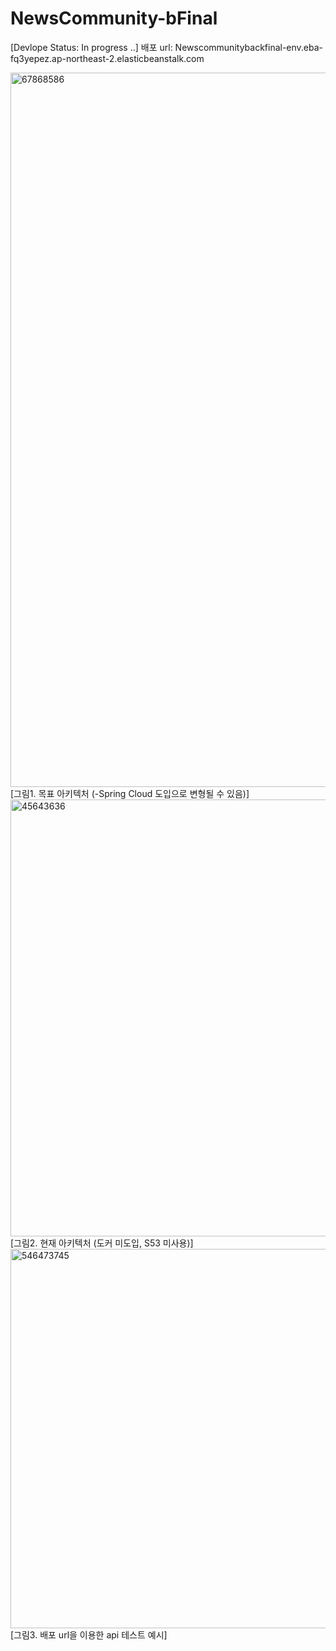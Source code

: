 # NewsCommunity-bFinal


[Devlope Status: In progress ..]
배포 url: Newscommunitybackfinal-env.eba-fq3yepez.ap-northeast-2.elasticbeanstalk.com

<img width="1143" alt="67868586" src="https://user-images.githubusercontent.com/68278903/176354054-63cb5335-eff4-4782-8bb8-48ce35e2d11a.PNG">
[그림1. 목표 아키텍처 (-Spring Cloud 도입으로 변형될 수 있음)]


<img width="699" alt="45643636" src="https://user-images.githubusercontent.com/68278903/176354317-0f85c33d-8c12-478d-b05e-7c81c9e3e06a.PNG">
[그림2. 현재 아키텍처 (도커 미도입, S53 미사용)]


<img width="607" alt="546473745" src="https://user-images.githubusercontent.com/68278903/176353878-d693c819-f796-4804-a791-92290e50f665.PNG">
[그림3. 배포 url을 이용한 api 테스트 예시]
